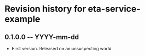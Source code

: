 # Revision history for eta-service-example

## 0.1.0.0  -- YYYY-mm-dd

* First version. Released on an unsuspecting world.
